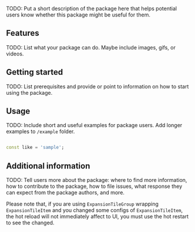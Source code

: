 <!--
This README describes the package. If you publish this package to pub.dev,
this README's contents appear on the landing page for your package.

For information about how to write a good package README, see the guide for
[writing package pages](https://dart.dev/guides/libraries/writing-package-pages).

For general information about developing packages, see the Dart guide for
[creating packages](https://dart.dev/guides/libraries/create-library-packages)
and the Flutter guide for
[developing packages and plugins](https://flutter.dev/developing-packages).
-->

TODO: Put a short description of the package here that helps potential users know whether this
package might be useful for them.

## Features

TODO: List what your package can do. Maybe include images, gifs, or videos.

## Getting started

TODO: List prerequisites and provide or point to information on how to start using the package.

## Usage

TODO: Include short and useful examples for package users. Add longer examples to `/example` folder.

```dart

const like = 'sample';
```

## Additional information

TODO: Tell users more about the package: where to find more information, how to contribute to the
package, how to file issues, what response they can expect from the package authors, and more.

Please note that, if you are using `ExpansionTileGroup` wrapping `ExpansionTileItem` and you changed some configs of `ExpansionTileItem`, the hot reload will not immediately affect to UI, you must use the hot restart to see the changed.
